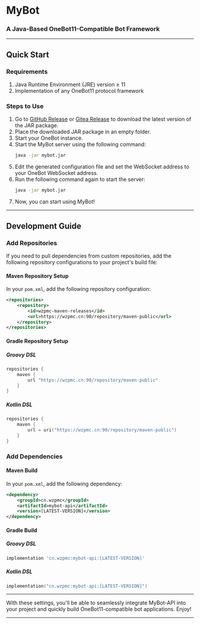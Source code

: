 # MyBot

### A Java-Based OneBot11-Compatible Bot Framework

---

## Quick Start

### Requirements
1. Java Runtime Environment (JRE) version ≥ 11
2. Implementation of any OneBot11 protocol framework

### Steps to Use
1. Go to [GitHub Release](https://github.com/Wzp-2008/MyBot/releases/latest) or [Gitea Release](https://wzpmc.cn:3000/wzp/MyBot/releases/latest) to download the latest version of the JAR package.
2. Place the downloaded JAR package in an empty folder.
3. Start your OneBot instance.
4. Start the MyBot server using the following command:
   ```bash
   java -jar mybot.jar
   ```
5. Edit the generated configuration file and set the WebSocket address to your OneBot WebSocket address.
6. Run the following command again to start the server:
   ```bash
   java -jar mybot.jar
   ```
7. Now, you can start using MyBot!

---

## Development Guide

### Add Repositories

If you need to pull dependencies from custom repositories, add the following repository configurations to your project's build file:

#### Maven Repository Setup
In your `pom.xml`, add the following repository configuration:
```xml
<repositories>
    <repository>
        <id>wzpmc-maven-releases</id>
        <url>https://wzpmc.cn:90/repository/maven-public</url>
    </repository>
</repositories>
```

#### Gradle Repository Setup

##### Groovy DSL
```groovy
repositories {
    maven {
        url "https://wzpmc.cn:90/repository/maven-public"
    }
}
```

##### Kotlin DSL
```kotlin
repositories {
    maven {
        url = uri("https://wzpmc.cn:90/repository/maven-public")
    }
}
```

### Add Dependencies

#### Maven Build
In your `pom.xml`, add the following dependency:
```xml
<dependency>
    <groupId>cn.wzpmc</groupId>
    <artifactId>mybot-api</artifactId>
    <version>[LATEST-VERSION]</version>
</dependency>
```

#### Gradle Build

##### Groovy DSL
```groovy
implementation 'cn.wzpmc:mybot-api:[LATEST-VERSION]'
```

##### Kotlin DSL
```kotlin
implementation("cn.wzpmc:mybot-api:[LATEST-VERSION]")
```

---

With these settings, you'll be able to seamlessly integrate MyBot-API into your project and quickly build OneBot11-compatible bot applications. Enjoy!

---